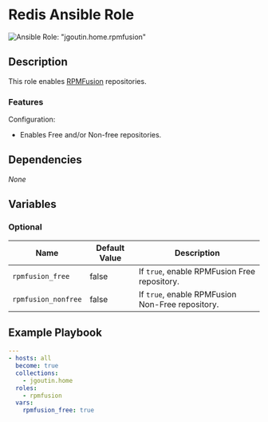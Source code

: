 # Redis Ansible Role

![Ansible Role: "jgoutin.home.rpmfusion"](https://github.com/JGoutin/ansible_home/workflows/Ansible%20Role:%20%22jgoutin.home.rpmfusion%22/badge.svg)

## Description

This role enables [RPMFusion](https://rpmfusion.org) repositories.

### Features

Configuration:
* Enables Free and/or Non-free repositories.
    
## Dependencies

*None*

## Variables

### Optional

| Name                | Default Value | Description                                      |
|---------------------|---------------|--------------------------------------------------|
| `rpmfusion_free`    | false         | If `true`, enable RPMFusion Free repository.     |
| `rpmfusion_nonfree` | false         | If `true`, enable RPMFusion Non-Free repository. |

## Example Playbook

```yaml
---
- hosts: all
  become: true
  collections:
    - jgoutin.home
  roles:
    - rpmfusion
  vars:
    rpmfusion_free: true
```

